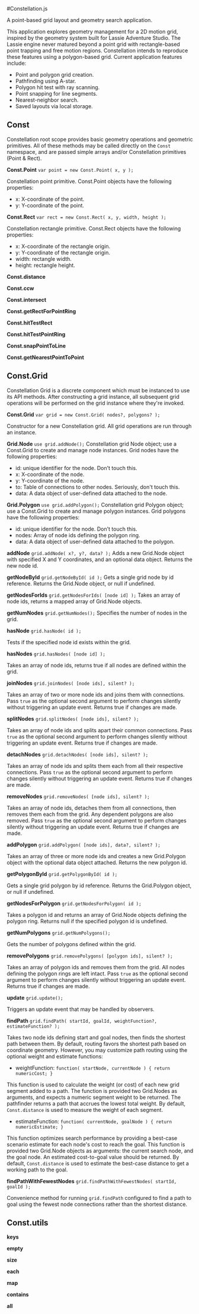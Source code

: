 #Constellation.js

A point-based grid layout and geometry search application.

This application explores geometry management for a 2D motion grid, inspired by the geometry system built for Lassie Adventure Studio. The Lassie engine never matured beyond a point grid with rectangle-based point trapping and free motion regions. Constellation intends to reproduce these features using a polygon-based grid. Current application features include:

 - Point and polygon grid creation.
 - Pathfinding using A-star.
 - Polygon hit test with ray scanning.
 - Point snapping for line segments.
 - Nearest-neighbor search.
 - Saved layouts via local storage.

## Const

Constellation root scope provides basic geometry operations and geometric primitives. All of these methods may be called directly on the `Const` namespace, and are passed simple arrays and/or Constellation primitives (Point & Rect).

**Const.Point** `var point = new Const.Point( x, y );`

Constellation point primitive. Const.Point objects have the following properties:

- x: X-coordinate of the point.
- y: Y-coordinate of the point.

**Const.Rect** `var rect = new Const.Rect( x, y, width, height );`

Constellation rectangle primitive. Const.Rect objects have the following properties:

- x: X-coordinate of the rectangle origin.
- y: Y-coordinate of the rectangle origin.
- width: rectangle width.
- height: rectangle height.

**Const.distance**

**Const.ccw**

**Const.intersect**

**Const.getRectForPointRing**

**Const.hitTestRect**

**Const.hitTestPointRing**

**Const.snapPointToLine**

**Const.getNearestPointToPoint**

## Const.Grid

Constellation Grid is a discrete component which must be instanced to use its API methods. After constructing a grid instance, all subsequent grid operations will be performed on the grid instance where they're invoked.

**Const.Grid** `var grid = new Const.Grid( nodes?, polygons? );`

Constructor for a new Constellation grid. All grid operations are run through an instance.

**Grid.Node** `use grid.addNode();`
 Constellation grid Node object; use a Const.Grid to create and manage node instances. Grid nodes have the following properties:

- id: unique identifier for the node. Don't touch this.
- x: X-coordinate of the node.
- y: Y-coordinate of the node.
- to: Table of connections to other nodes. Seriously, don't touch this.
- data: A data object of user-defined data attached to the node.


**Grid.Polygon** `use grid.addPolygon();`
 Constellation grid Polygon object; use a Const.Grid to create and manage polygon instances. Grid polygons have the following properties:

- id: unique identifier for the node. Don't touch this.
- nodes: Array of node ids defining the polygon ring.
- data: A data object of user-defined data attached to the polygon.


**addNode** `grid.addNode( x?, y?, data? );`
 Adds a new Grid.Node object with specified X and Y coordinates, and an optional data object. Returns the new node id.

**getNodeById** `grid.getNodeById( id );`
 Gets a single grid node by id reference. Returns the Grid.Node object, or null if undefined.

**getNodesForIds** `grid.getNodesForIds( [node id] );`
 Takes an array of node ids, returns a mapped array of Grid.Node objects.

**getNumNodes** `grid.getNumNodes();`
 Specifies the number of nodes in the grid.

**hasNode** `grid.hasNode( id );`

Tests if the specified node id exists within the grid.

**hasNodes** `grid.hasNodes( [node id] );`

Takes an array of node ids, returns true if all nodes are defined within the grid.

**joinNodes** `grid.joinNodes( [node ids], silent? );`

Takes an array of two or more node ids and joins them with connections. Pass `true` as the optional second argument to perform changes silently without triggering an update event. Returns true if changes are made.

**splitNodes** `grid.splitNodes( [node ids], silent? );`

Takes an array of node ids and splits apart their common connections. Pass `true` as the optional second argument to perform changes silently without triggering an update event. Returns true if changes are made.

**detachNodes** `grid.detachNodes( [node ids], silent? );`

Takes an array of node ids and splits them each from all their respective connections. Pass `true` as the optional second argument to perform changes silently without triggering an update event. Returns true if changes are made.

**removeNodes** `grid.removeNodes( [node ids], silent? );`

Takes an array of node ids, detaches them from all connections, then removes them each from the grid. Any dependent polygons are also removed. Pass `true` as the optional second argument to perform changes silently without triggering an update event. Returns true if changes are made.

**addPolygon** `grid.addPolygon( [node ids], data?, silent? );`

Takes an array of three or more node ids and creates a new Grid.Polygon object with the optional data object attached. Returns the new polygon id.

**getPolygonById** `grid.getPolygonById( id );`

Gets a single grid polygon by id reference. Returns the Grid.Polygon object, or null if undefined.

**getNodesForPolygon** `grid.getNodesForPolygon( id );`

Takes a polygon id and returns an array of Grid.Node objects defining the polygon ring. Returns null if the specified polygon id is undefined.

**getNumPolygons** `grid.getNumPolygons();`

Gets the number of polygons defined within the grid.

**removePolygons** `grid.removePolygons( [polygon ids], silent? );`

Takes an array of polygon ids and removes them from the grid. All nodes defining the polygon rings are left intact. Pass `true` as the optional second argument to perform changes silently without triggering an update event. Returns true if changes are made.

**update** `grid.update();`

Triggers an update event that may be handled by observers.

**findPath** `grid.findPath( startId, goalId, weightFunction?, estimateFunction? );`

Takes two node ids defining start and goal nodes, then finds the shortest path between them. By default, routing favors the shortest path based on coordinate geometry. However, you may customize path routing using the optional weight and estimate functions:

 - weightFunction: `function( startNode, currentNode ) { return numericCost; }`

 This function is used to calculate the weight (or cost) of each new grid segment added to a path. The function is provided two Grid.Nodes as arguments, and expects a numeric segment weight to be returned. The pathfinder returns a path that accrues the lowest total weight. By default, `Const.distance` is used to measure the weight of each segment.

 - estimateFunction: `function( currentNode, goalNode ) { return numericEstimate; }`

 This function optimizes search performance by providing a best-case scenario estimate for each node's cost to reach the goal. This function is provided two Grid.Node objects as arguments: the current search node, and the goal node. An estimated cost-to-goal value should be returned. By default, `Const.distance` is used to estimate the best-case distance to get a working path to the goal.

**findPathWithFewestNodes** `grid.findPathWithFewestNodes( startId, goalId );`

Convenience method for running `grid.findPath` configured to find a path to goal using the fewest node connections rather than the shortest distance.

## Const.utils

**keys**

**empty**

**size**

**each**

**map**

**contains**

**all**